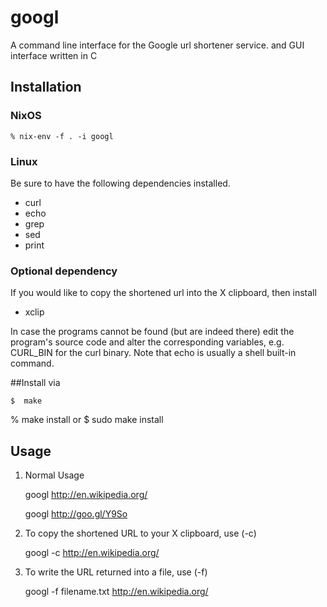 # googl

A command line interface for the Google url shortener service.
and GUI interface written in C

## Installation

### NixOS

    % nix-env -f . -i googl

### Linux

Be sure to have the following dependencies installed.

* curl
* echo
* grep
* sed
* print

### Optional dependency

If you would like to copy the shortened url into the X clipboard, then install

* xclip

In case the programs cannot be found (but are indeed there) edit the program's
source code and alter the corresponding variables, e.g. CURL\_BIN for the curl
binary. Note that echo is usually a shell built-in command.

##Install via

	$  make
   % make install
	or
	$ sudo make install


## Usage
1) Normal Usage

    googl http://en.wikipedia.org/

    googl http://goo.gl/Y9So

2) To copy the shortened URL to your X clipboard, use \(-c\)
	
	googl -c http://en.wikipedia.org/

3) To write the URL returned into a file, use \(-f\)
	
	googl -f  filename.txt http://en.wikipedia.org/